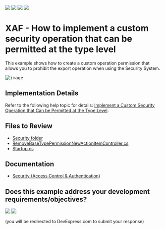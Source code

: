 <!-- default badges list -->
![](https://img.shields.io/endpoint?url=https://codecentral.devexpress.com/api/v1/VersionRange/132128333/23.1.6%2B)
[![](https://img.shields.io/badge/Open_in_DevExpress_Support_Center-FF7200?style=flat-square&logo=DevExpress&logoColor=white)](https://supportcenter.devexpress.com/ticket/details/E4483)
[![](https://img.shields.io/badge/📖_How_to_use_DevExpress_Examples-e9f6fc?style=flat-square)](https://docs.devexpress.com/GeneralInformation/403183)
[![](https://img.shields.io/badge/💬_Leave_Feedback-feecdd?style=flat-square)](#does-this-example-address-your-development-requirementsobjectives)
<!-- default badges end -->

# XAF - How to implement a custom security operation that can be permitted at the type level

This example shows how to create a custom operation permission that allows you to prohibit the export operation when using the Security System.
 
<kbd>![image](https://github.com/DevExpress-Examples/how-to-implement-a-custom-security-operation-that-can-be-permitted-at-the-type-level-e4483/assets/14300209/20f09f79-d943-47fc-9008-a7b6bc72b588)</kbd>

 ## Implementation Details

 Refer to the following help topic for details: [Implement a Custom Security Operation that Can be Permitted at the Type Level](https://docs.devexpress.com/eXpressAppFramework/113472/data-security-and-safety/security-system/task-based-help/implement-a-custom-security-operation-that-can-be-permitted-at-the-type-level).

## Files to Review

- [Security folder](CS/EF/CustomPermissionEF/CustomPermissionEF.Module/Security)
- [RemoveBaseTypePermissionNewActionItemController.cs](CS/EF/CustomPermissionEF/CustomPermissionEF.Module/Controllers/RemoveBaseTypePermissionNewActionItemController.cs) 
- [Startup.cs](CS/EF/CustomPermissionEF/CustomPermissionEF.Blazor.Server/Startup.cs) 

## Documentation

- [Security (Access Control & Authentication)](https://docs.devexpress.com/eXpressAppFramework/113366/data-security-and-safety/security-system)
<!-- feedback -->
## Does this example address your development requirements/objectives?

[<img src="https://www.devexpress.com/support/examples/i/yes-button.svg"/>](https://www.devexpress.com/support/examples/survey.xml?utm_source=github&utm_campaign=xaf-how-to-implement-a-custom-security-operation-that-can-be-permitted-at-the-type-level&~~~was_helpful=yes) [<img src="https://www.devexpress.com/support/examples/i/no-button.svg"/>](https://www.devexpress.com/support/examples/survey.xml?utm_source=github&utm_campaign=xaf-how-to-implement-a-custom-security-operation-that-can-be-permitted-at-the-type-level&~~~was_helpful=no)

(you will be redirected to DevExpress.com to submit your response)
<!-- feedback end -->

